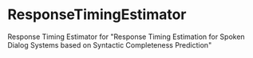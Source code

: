 # ResponseTimingEstimator

Response Timing Estimator for "Response Timing Estimation for Spoken Dialog Systems based on Syntactic Completeness Prediction"
